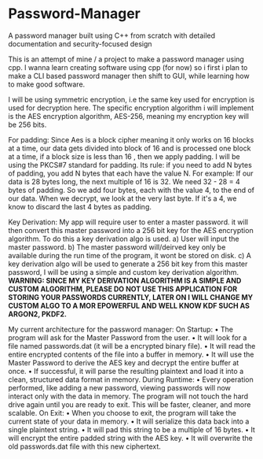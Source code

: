 # Password-Manager
A password manager built using C++ from scratch with detailed documentation and security-focused design

This is an attempt of mine / a project to make a password manager using cpp. I wanna learn creating software using cpp (for now) so i first i plan to make a CLI based password manager then shift to GUI, while learning how to make good software.



I will be using symmetric encryption, i.e the same key used for encryption is used for decryption here.
The specific encryption algorithm i will implement is the AES encryption algorithm, AES-256, meaning my encryption key will be 256 bits.

For padding: Since Aes is a block cipher meaning it only works on 16 blocks at a time, our data gets divided into block of 16 and is processed one block at a time, if a block size is less than 16 , then we apply padding. I will be using the PKCS#7 standard for padding. Its rule:  if you need to add N bytes of padding, you add N bytes that each have the value N.
For example: 
If our data is 28 bytes long, the next multiple of 16 is 32. We need 32 - 28 = 4 bytes of padding. So we add four bytes, each with the value 4, to the end of our data. When we decrypt, we look at the very last byte. If it's a 4, we know to discard the last 4 bytes as padding.

Key Derivation:
My app will require user to enter a master password. it will then convert this master password into a 256 bit key for the AES encryption algorithm. To do this a key derivation algo is used.
a) User will input the master password.
b) The master password will/deirved key only be available during the run time of the program, it wont be stored on disk.
c) A key derivation algo will be used to generate a 256 bit key from this master password, I will be using a simple and custom key derivation algorithm.
**WARNING: SINCE MY KEY DERIVATION ALGORITHM IS A SIMPLE AND CUSTOM ALGORITHM, PLEASE DO NOT USE THIS APPLICATION FOR STORING YOUR PASSWORDS CURRENTLY, LATER ON I WILL CHANGE MY CUSTOM ALGO TO A MOR EPOWERFUL AND WELL KNOW KDF SUCH AS ARGON2, PKDF2.**


My current architecture for the password manager:
On Startup:
•	The program will ask for the Master Password from the user.
•	It will look for a file named passwords.dat (it will be a encrypted binary file).
•	It will read the entire encrypted contents of the file into a buffer in memory.
•	It will use the Master Password to derive the AES key and decrypt the entire buffer at once.
•	If successful, it will parse the resulting plaintext and load it into a clean, structured data format in memory.
During Runtime:
•	Every operation performed, like adding a new password, viewing passwords will now interact only with the data in memory. The program will not touch the hard drive again until you are ready to exit. This will be faster, cleaner, and more scalable.
On Exit:
•	When you choose to exit, the program will take the current state of your data in memory.
•	It will serialize this data back into a single plaintext string.
•	It will pad this string to be a multiple of 16 bytes.
•	It will encrypt the entire padded string with the AES key.
•	It will overwrite the old passwords.dat file with this new ciphertext.


